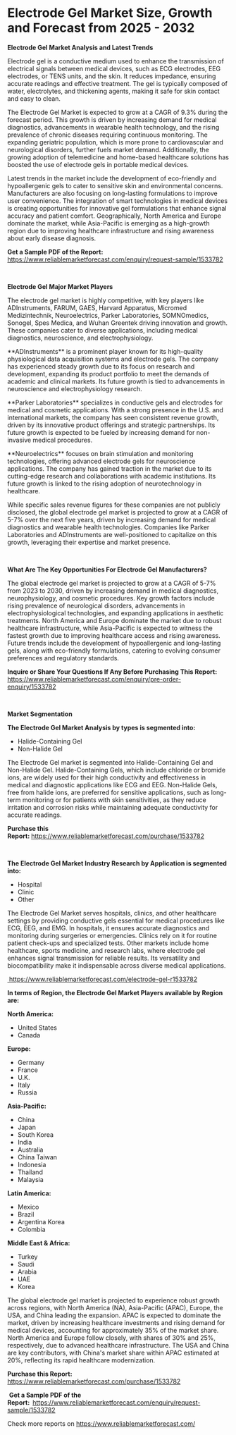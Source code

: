 <p><h1>Electrode Gel Market Size, Growth and Forecast from 2025 - 2032</h1></p><p><strong>Electrode Gel Market Analysis and Latest Trends</strong></p>
<p><p>Electrode gel is a conductive medium used to enhance the transmission of electrical signals between medical devices, such as ECG electrodes, EEG electrodes, or TENS units, and the skin. It reduces impedance, ensuring accurate readings and effective treatment. The gel is typically composed of water, electrolytes, and thickening agents, making it safe for skin contact and easy to clean.</p><p>The Electrode Gel Market is expected to grow at a CAGR of 9.3% during the forecast period. This growth is driven by increasing demand for medical diagnostics, advancements in wearable health technology, and the rising prevalence of chronic diseases requiring continuous monitoring. The expanding geriatric population, which is more prone to cardiovascular and neurological disorders, further fuels market demand. Additionally, the growing adoption of telemedicine and home-based healthcare solutions has boosted the use of electrode gels in portable medical devices.</p><p>Latest trends in the market include the development of eco-friendly and hypoallergenic gels to cater to sensitive skin and environmental concerns. Manufacturers are also focusing on long-lasting formulations to improve user convenience. The integration of smart technologies in medical devices is creating opportunities for innovative gel formulations that enhance signal accuracy and patient comfort. Geographically, North America and Europe dominate the market, while Asia-Pacific is emerging as a high-growth region due to improving healthcare infrastructure and rising awareness about early disease diagnosis.</p></p>
<p><strong>Get a Sample PDF of the Report:&nbsp;</strong> <a href="https://www.reliablemarketforecast.com/enquiry/request-sample/1533782?utm_campaign=1893&utm_medium=2&utm_source=Github&utm_content=ia&utm_term=26012025&utm_id=electrode-gel">https://www.reliablemarketforecast.com/enquiry/request-sample/1533782</a></p>
<p>&nbsp;</p>
<p><strong>Electrode Gel Major Market Players</strong></p>
<p><p>The electrode gel market is highly competitive, with key players like ADInstruments, FARUM, GAES, Harvard Apparatus, Micromed Medizintechnik, Neuroelectrics, Parker Laboratories, SOMNOmedics, Sonogel, Spes Medica, and Wuhan Greentek driving innovation and growth. These companies cater to diverse applications, including medical diagnostics, neuroscience, and electrophysiology.</p><p>**ADInstruments** is a prominent player known for its high-quality physiological data acquisition systems and electrode gels. The company has experienced steady growth due to its focus on research and development, expanding its product portfolio to meet the demands of academic and clinical markets. Its future growth is tied to advancements in neuroscience and electrophysiology research.</p><p>**Parker Laboratories** specializes in conductive gels and electrodes for medical and cosmetic applications. With a strong presence in the U.S. and international markets, the company has seen consistent revenue growth, driven by its innovative product offerings and strategic partnerships. Its future growth is expected to be fueled by increasing demand for non-invasive medical procedures.</p><p>**Neuroelectrics** focuses on brain stimulation and monitoring technologies, offering advanced electrode gels for neuroscience applications. The company has gained traction in the market due to its cutting-edge research and collaborations with academic institutions. Its future growth is linked to the rising adoption of neurotechnology in healthcare.</p><p>While specific sales revenue figures for these companies are not publicly disclosed, the global electrode gel market is projected to grow at a CAGR of 5-7% over the next five years, driven by increasing demand for medical diagnostics and wearable health technologies. Companies like Parker Laboratories and ADInstruments are well-positioned to capitalize on this growth, leveraging their expertise and market presence.</p></p>
<p>&nbsp;</p>
<p><strong>What Are The Key Opportunities For Electrode Gel Manufacturers?</strong></p>
<p><p>The global electrode gel market is projected to grow at a CAGR of 5-7% from 2023 to 2030, driven by increasing demand in medical diagnostics, neurophysiology, and cosmetic procedures. Key growth factors include rising prevalence of neurological disorders, advancements in electrophysiological technologies, and expanding applications in aesthetic treatments. North America and Europe dominate the market due to robust healthcare infrastructure, while Asia-Pacific is expected to witness the fastest growth due to improving healthcare access and rising awareness. Future trends include the development of hypoallergenic and long-lasting gels, along with eco-friendly formulations, catering to evolving consumer preferences and regulatory standards.</p></p>
<p><strong>Inquire or Share Your Questions If Any Before Purchasing This Report:</strong> <a href="https://www.reliablemarketforecast.com/enquiry/pre-order-enquiry/1533782?utm_campaign=1893&utm_medium=2&utm_source=Github&utm_content=ia&utm_term=26012025&utm_id=electrode-gel">https://www.reliablemarketforecast.com/enquiry/pre-order-enquiry/1533782</a></p>
<p>&nbsp;</p>
<p><strong>Market Segmentation</strong></p>
<p><strong>The Electrode Gel Market Analysis by types is segmented into:</strong></p>
<p><ul><li>Halide-Containing Gel</li><li>Non-Halide Gel</li></ul></p>
<p><p>The Electrode Gel market is segmented into Halide-Containing Gel and Non-Halide Gel. Halide-Containing Gels, which include chloride or bromide ions, are widely used for their high conductivity and effectiveness in medical and diagnostic applications like ECG and EEG. Non-Halide Gels, free from halide ions, are preferred for sensitive applications, such as long-term monitoring or for patients with skin sensitivities, as they reduce irritation and corrosion risks while maintaining adequate conductivity for accurate readings.</p></p>
<p><strong>Purchase this Report:&nbsp;</strong><a href="https://www.reliablemarketforecast.com/purchase/1533782?utm_campaign=1893&utm_medium=2&utm_source=Github&utm_content=ia&utm_term=26012025&utm_id=electrode-gel">https://www.reliablemarketforecast.com/purchase/1533782</a></p>
<p>&nbsp;</p>
<p><strong>The Electrode Gel Market Industry Research by Application is segmented into:</strong></p>
<p><ul><li>Hospital</li><li>Clinic</li><li>Other</li></ul></p>
<p><p>The Electrode Gel Market serves hospitals, clinics, and other healthcare settings by providing conductive gels essential for medical procedures like ECG, EEG, and EMG. In hospitals, it ensures accurate diagnostics and monitoring during surgeries or emergencies. Clinics rely on it for routine patient check-ups and specialized tests. Other markets include home healthcare, sports medicine, and research labs, where electrode gel enhances signal transmission for reliable results. Its versatility and biocompatibility make it indispensable across diverse medical applications.</p></p>
<p><a href="https://www.reliablemarketforecast.com/electrode-gel-r1533782?utm_campaign=1893&utm_medium=2&utm_source=Github&utm_content=ia&utm_term=26012025&utm_id=electrode-gel">&nbsp;https://www.reliablemarketforecast.com/electrode-gel-r1533782</a></p>
<p><strong>In terms of Region, the Electrode Gel Market Players available by Region are:</strong></p>
<p>
    <p> <strong> North America: </strong>
        <ul>
            <li>United States</li>
            <li>Canada</li>
        </ul>
        </p> 
    <p> <strong> Europe: </strong>
        <ul>
            <li>Germany</li>
            <li>France</li>
            <li>U.K.</li>
            <li>Italy</li>
            <li>Russia</li>
        </ul>
        </p> 
    <p> <strong> Asia-Pacific: </strong>
        <ul>
            <li>China</li>
            <li>Japan</li>
            <li>South Korea</li>
            <li>India</li>
            <li>Australia</li>
            <li>China Taiwan</li>
            <li>Indonesia</li>
            <li>Thailand</li>
            <li>Malaysia</li>
        </ul>
        </p> 
    <p> <strong> Latin America: </strong>
        <ul>
            <li>Mexico</li>
            <li>Brazil</li>
            <li>Argentina Korea</li>
            <li>Colombia</li>
        </ul>
        </p> 
    <p> <strong> Middle East & Africa: </strong>
        <ul>
            <li>Turkey</li>
            <li>Saudi</li>
            <li>Arabia</li>
            <li>UAE</li>
            <li>Korea</li>
        </ul>
    </p>
    </p>
<p><p>The global electrode gel market is projected to experience robust growth across regions, with North America (NA), Asia-Pacific (APAC), Europe, the USA, and China leading the expansion. APAC is expected to dominate the market, driven by increasing healthcare investments and rising demand for medical devices, accounting for approximately 35% of the market share. North America and Europe follow closely, with shares of 30% and 25%, respectively, due to advanced healthcare infrastructure. The USA and China are key contributors, with China's market share within APAC estimated at 20%, reflecting its rapid healthcare modernization.</p></p>
<p><strong>Purchase this Report: </strong><a href="https://www.reliablemarketforecast.com/purchase/1533782?utm_campaign=1893&utm_medium=2&utm_source=Github&utm_content=ia&utm_term=26012025&utm_id=electrode-gel">https://www.reliablemarketforecast.com/purchase/1533782</a></p>
<p>&nbsp;<strong>Get a Sample PDF of the Report:&nbsp;&nbsp;</strong><a href="https://www.reliablemarketforecast.com/enquiry/request-sample/1533782?utm_campaign=1893&utm_medium=2&utm_source=Github&utm_content=ia&utm_term=26012025&utm_id=electrode-gel">https://www.reliablemarketforecast.com/enquiry/request-sample/1533782</a></p>
<p><strong></strong></p>
<p>Check more reports on <a href="https://www.reliablemarketforecast.com/?utm_campaign=1893&utm_medium=2&utm_source=Github&utm_content=ia&utm_term=26012025&utm_id=electrode-gel">https://www.reliablemarketforecast.com/</a></p>